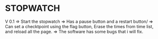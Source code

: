 # STOPWATCH

V 0.1
=> Start the stopwatch
=> Has a pause button and a restart button/
=> Can set a checktpoint using the flag button, Erase the times from time list, and reload all the page.
=> The software has some bugs that i will fix. 

